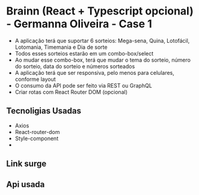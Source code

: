 # Brainn (React + Typescript opcional) - Germanna Oliveira - Case 1

* A aplicação terá que suportar 6 sorteios: Mega-sena, Quina, Lotofácil, Lotomania, Timemania e Dia de sorte
* Todos esses sorteios estarão em um combo-box/select
* Ao mudar esse combo-box, terá que mudar o tema do sorteio, número do sorteio, data do sorteio e números sorteados
* A aplicação terá que ser responsiva, pelo menos para celulares, conforme layout
* O consumo da API pode ser feito via REST ou GraphQL
* Criar rotas com React Router DOM (opcional)

## Tecnoligias Usadas
* Axios
* React-router-dom
* Style-component
* 

## Link surge

## Api usada